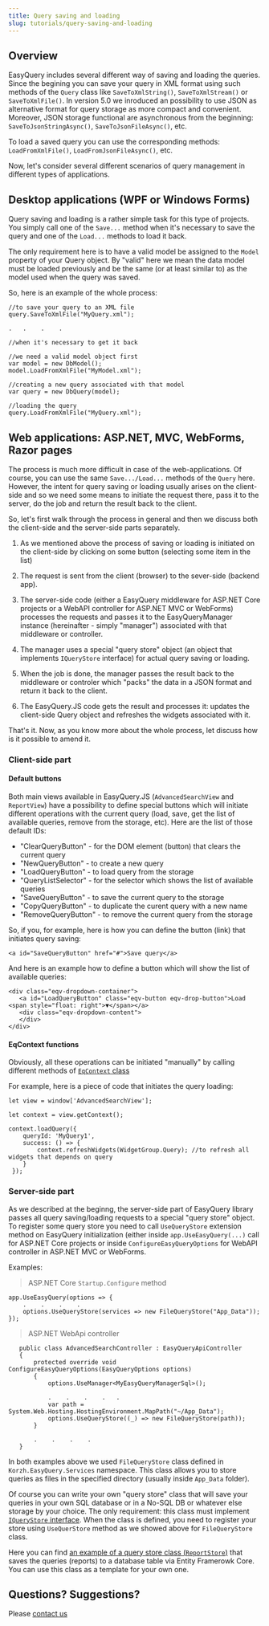 ```yaml
---
title: Query saving and loading
slug: tutorials/query-saving-and-loading
---
```



## Overview

EasyQuery includes several different way of saving and loading the queries. Since the begining you can save your query in XML format using such methods of the `Query` class like `SaveToXmlString()`, `SaveToXmlStream()` or `SaveToXmlFile()`. In version 5.0 we inroduced an possibility to use JSON as alternative format for query storage as more compact and convenient. Moreover, JSON storage functional are asynchronous from the beginning: `SaveToJsonStringAsync()`, `SaveToJsonFileAsync()`, etc. 

To load a saved query you can use the corresponding methods: `LoadFromXmlFile()`, `LoadFromJsonFileAsync()`, etc.

Now, let's consider several different scenarios of query management in different types of applications.


## Desktop applications (WPF or Windows Forms)

Query saving and loading is a rather simple task for this type of projects. You simply call one of the `Save...` method when it's necessary to save the query and one of the `Load...` methods to load it back. 

The only requirement here is to have a valid model be assigned to the `Model` property of your Query object. By "valid" here we mean the data model must be loaded previously and be the same (or at least similar to) as the model used when the query was saved. 

So, here is an example of the whole process:

```
//to save your query to an XML file
query.SaveToXmlFile("MyQuery.xml");

.   .    .    .

//when it's necessary to get it back

//we need a valid model object first
var model = new DbModel();
model.LoadFromXmlFile("MyModel.xml");

//creating a new query associated with that model
var query = new DbQuery(model);

//loading the query
query.LoadFromXmlFile("MyQuery.xml");
```


## Web applications: ASP.NET, MVC, WebForms, Razor pages

The process is much more difficult in case of the web-applications. Of course, you can use the same `Save.../Load...` methods of the `Query` here. However, the intent for query saving or loading usually arises on the client-side and so we need some means to initiate the request there, pass it to the server, do the job and return the result back to the client.

So, let's first walk through the process in general and then we discuss both the client-side and the server-side parts separately.

1. As we mentioned above the process of saving or loading is initiated on the client-side by clicking on some button (selecting some item in the list)

2. The request is sent from the client (browser) to the sever-side (backend app).

3. The server-side code (either a EasyQuery middleware for ASP.NET Core projects or a WebAPI controller for ASP.NET MVC or WebForms) processes the requests and passes it to the EasyQueryManager instance (hereinafter - simply "manager") associated with that middleware or controller.

4. The manager uses a special "query store" object (an object that implements `IQueryStore` interface) for actual query saving or loading.

5. When the job is done, the manager passes the result back to the middleware or controler which "packs" the data in a JSON format and return it back to the client.

6. The EasyQuery.JS code gets the result and processes it: updates the client-side Query object and refreshes the widgets associated with it.

That's it. Now, as you know more about the whole process, let discuss how is it possible to amend it.

### Client-side part


#### Default buttons

Both main views available in EasyQuery.JS (`AdvancedSearchView` and `ReportView`) have a possibility to define special buttons which will initiate different operations with the current query (load, save, get the list of available queries, remove from the storage, etc). Here are the list of those default IDs:

- "ClearQueryButton" - for the DOM element (button) that clears the current query
- "NewQueryButton" - to create a new query
- "LoadQueryButton" - to load query from the storage
- "QueryListSelector" - for the selector which shows the list of available queries
- "SaveQueryButton" -  to save the current query to the storage
- "CopyQueryButton" - to duplicate the curent query with a new name
- "RemoveQueryButton" - to remove the current query from the storage

So, if you, for example, here is how you can define the button (link) that initiates query saving:

```
<a id="SaveQueryButton" href="#">Save query</a>
```

And here is an example how to define a button which will show the list of available queries:

```
<div class="eqv-dropdown-container">
   <a id="LoadQueryButton" class="eqv-button eqv-drop-button">Load <span style="float: right">▼</span></a>
   <div class="eqv-dropdown-content">
   </div>
</div>
```

#### EqContext functions

Obviously, all these operations can be initiated "manually" by calling different methods of [`EqContext` class](https://korzh.com/easyquery/javascript/docs/api-reference-6x/@easyquery/core-package/classes/eqcontext-class)

For example, here is a piece of code that initiates the query loading:

```
let view = window['AdvancedSearchView'];

let context = view.getContext();

context.loadQuery({
    queryId: 'MyQuery1',
    success: () => {
        context.refreshWidgets(WidgetGroup.Query); //to refresh all widgets that depends on query
    }
 });
 ```
 
 
 ### Server-side part
 
As we described at the beginng, the server-side part of EasyQuery library passes all query saving/loading requests to a special "query store" object. To register some query store you need to call `UseQueryStore` extension method on EasyQuery initialization (either inside `app.UseEasyQuery(...)` call for ASP.NET Core projects or inside `ConfigureEasyQueryOptions` for WebAPI controller in ASP.NET MVC or WebForms.
 
 Examples:
 
 > ASP.NET Core `Startup.Configure` method
 
 ```
 app.UseEasyQuery(options => {
     .    .    .    .
     options.UseQueryStore(services => new FileQueryStore("App_Data"));
 });
 ```
 
> ASP.NET WebApi controller
 
 ```
    public class AdvancedSearchController : EasyQueryApiController
    {
        protected override void ConfigureEasyQueryOptions(EasyQueryOptions options)
        {
            options.UseManager<MyEasyQueryManagerSql>();
			
			.    .    .    .   . 
            var path = System.Web.Hosting.HostingEnvironment.MapPath("~/App_Data");
            options.UseQueryStore((_) => new FileQueryStore(path));
        }
		
		.    .    .    .
	}
```

In both examples above we used `FileQueryStore` class defined in `Korzh.EasyQuery.Services` namespace. This class allows you to store queries as files in the specified directory (usually inside `App_Data` folder). 

Of course you can write your own "query store" class that will save your queries in your own SQL database or in a No-SQL DB or whatever else storage by your choice. The only requirement: this class must implement [`IQueryStore` interface](/api-reference-5x/korzh-easyquery-services-namespace/iquerystore-interface). When the class is defined, you need to register your store using `UseQuerStore` method as we showed above for `FileQueryStore` class. 

Here you can find [an example of a query store class (`ReportStore`)](https://github.com/easyquery/AspNetCoreSamples/blob/master/EqAspNetCoreDemo/Services/ReportStore.cs) that saves the queries (reports) to a database table via Entity Framerowk Core. You can use this class as a template for your own one.

## Questions? Suggestions?

Please [contact us](https://korzh.com/support)